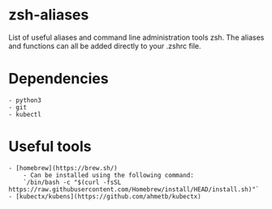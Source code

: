 # zsh-aliases
List of useful aliases and command line administration tools zsh.
The aliases and functions can all be added directly to your .zshrc file.

# Dependencies
    - python3
    - git
    - kubectl

# Useful tools
    - [homebrew](https://brew.sh/)
        - Can be installed using the following command:
        `/bin/bash -c "$(curl -fsSL https://raw.githubusercontent.com/Homebrew/install/HEAD/install.sh)"`
    - [kubectx/kubens](https://github.com/ahmetb/kubectx)